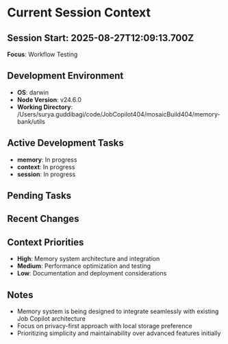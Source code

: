 # Current Session Context

## Session Start: 2025-08-27T12:09:13.700Z
**Focus**: Workflow Testing

## Development Environment
- **OS**: darwin
- **Node Version**: v24.6.0
- **Working Directory**: /Users/surya.guddibagi/code/JobCopilot404/mosaicBuild404/memory-bank/utils

## Active Development Tasks
- **memory**: In progress
- **context**: In progress
- **session**: In progress

## Pending Tasks


## Recent Changes


## Context Priorities
- **High**: Memory system architecture and integration
- **Medium**: Performance optimization and testing
- **Low**: Documentation and deployment considerations

## Notes
- Memory system is being designed to integrate seamlessly with existing Job Copilot architecture
- Focus on privacy-first approach with local storage preference
- Prioritizing simplicity and maintainability over advanced features initially